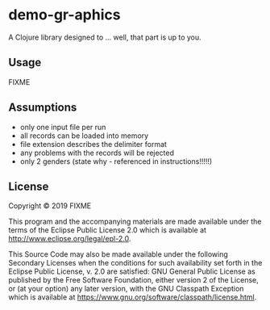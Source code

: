 # demo-gr-aphics

A Clojure library designed to ... well, that part is up to you.

## Usage

FIXME

## Assumptions

- only one input file per run
- all records can be loaded into memory
- file extension describes the delimiter format
- any problems with the records will be rejected
- only 2 genders (state why - referenced in instructions!!!!!)

## License

Copyright © 2019 FIXME

This program and the accompanying materials are made available under the
terms of the Eclipse Public License 2.0 which is available at
http://www.eclipse.org/legal/epl-2.0.

This Source Code may also be made available under the following Secondary
Licenses when the conditions for such availability set forth in the Eclipse
Public License, v. 2.0 are satisfied: GNU General Public License as published by
the Free Software Foundation, either version 2 of the License, or (at your
option) any later version, with the GNU Classpath Exception which is available
at https://www.gnu.org/software/classpath/license.html.
